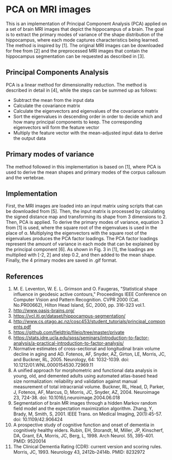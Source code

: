# PCA on MRI images
This is an implementation of Principal Component Analysis (PCA) applied on a set of brain MRI images that depict the hippocampus of a brain. The goal is to extract the primary modes of variance of the shape distribution of the hippocampus, where each mode captures characteristics being learned. The method is inspired by [1]. The original MRI images can be downloaded for free from [2] and the preprocessed MRI images that contain the hippocampus segmentation can be requested as described in [3].

## Principal Components Analysis
PCA is a linear method for dimensionality reduction. The method is described in detail in [4], while the steps can be summed up as follows:
- Subtract the mean from the input data
- Calculate the covariance matrix
- Calculate the eigenvectors and eigenvalues of the covariance matrix
- Sort the eigenvalues in descending order in order to decide which and how many principal components to keep. The corresponding eigenvectors will form the feature vector
- Multiply the feature vector with the mean-adjusted input data to derive the output data

## Primary modes of variance
The method followed in this implementation is based on [1], where PCA is used to derive the mean shapes and primary modes of the corpus callosum and the vertebrae.

## Implementation
First, the MRI images are loaded into an input matrix using scripts that can be downloaded from [5].  Then, the input matrix is processed by calculating the signed distance map and transforming its shape from 3 dimensions to 2. Then, PCA is applied. To derive the primary modes of variance, equation 3 from [1] is used, where the square root of the eigenvalues is used in the place of α. Multiplying the eigenvectors with the square root of the eigenvalues produces the PCA factor loadings. The PCA factor loadings represent the amount of variance in each mode that can be explained by the principal component [6]. As shown in Fig. 3 in [1], the loadings are multiplied with [-2, 2] and step 0.2, and then added to the mean shape. Finally, the 4 primary modes are saved in .gif format.

## References
1.	M. E. Leventon, W. E. L. Grimson and O. Faugeras, "Statistical shape influence in geodesic active contours," Proceedings IEEE Conference on Computer Vision and Pattern Recognition. CVPR 2000 (Cat. No.PR00662), Hilton Head Island, SC, 2000, pp. 316-323 vol.1.
2.	http://www.oasis-brains.org/
3.	https://vcl.iti.gr/dataset/hippocampus-segmentation/
4.	http://www.cs.otago.ac.nz/cosc453/student_tutorials/principal_components.pdf
5.	https://github.com/fieldtrip/fileio/tree/master/private
6.	https://stats.idre.ucla.edu/spss/seminars/introduction-to-factor-analysis/a-practical-introduction-to-factor-analysis/
7.	Normative estimates of cross-sectional and longitudinal brain volume decline in aging and AD. Fotenos, AF, Snyder, AZ, Girton, LE, Morris, JC, and Buckner, RL, 2005. Neurology, 64: 1032-1039. doi: 10.1212/01.WNL.0000154530.72969.11
8.	A unified approach for morphometric and functional data analysis in young, old, and demented adults using automated atlas-based head size normalization: reliability and validation against manual measurement of total intracranial volume. Buckner, RL, Head, D, Parker, J, Fotenos, AF, Marcus, D, Morris, JC, Snyder, AZ, 2004. Neuroimage 23, 724-38. doi: 10.1016/j.neuroimage.2004.06.018
9.	Segmentation of brain MR images through a hidden Markov random field model and the expectation maximization algorithm. Zhang, Y, Brady, M, Smith, S, 2001. IEEE Trans. on Medical Imaging, 20(1):45-57. doi: 10.1109/42.906424 
10.	A prospective study of cognitive function and onset of dementia in cognitively healthy elders. Rubin, EH, Storandt, M, Miller, JP, Kinscherf, DA, Grant, EA, Morris, JC, Berg, L, 1998. Arch Neurol. 55, 395-401. PMID: 9520014 
11.	The Clinical Dementia Rating (CDR): current version and scoring rules. Morris, JC, 1993. Neurology 43, 2412b-2414b. PMID: 8232972 



